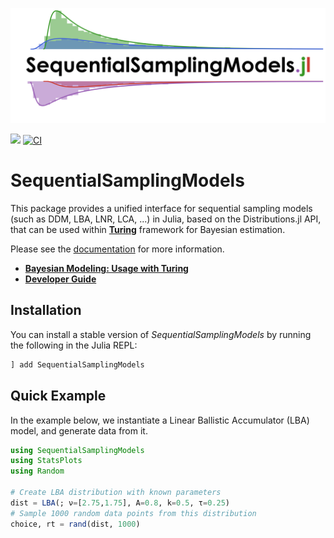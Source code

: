 [![](docs/logo/logo.png)](https://itsdfish.github.io/SequentialSamplingModels.jl/dev/)

[![](https://img.shields.io/badge/docs-latest-blue.svg)](https://itsdfish.github.io/SequentialSamplingModels.jl/dev/) [![CI](https://github.com/itsdfish/SequentialSamplingModels.jl/actions/workflows/CI.yml/badge.svg)](https://github.com/itsdfish/SequentialSamplingModels.jl/actions/workflows/CI.yml)

# SequentialSamplingModels

This package provides a unified interface for sequential sampling models (such as DDM, LBA, LNR, LCA, ...) in Julia, based on the Distributions.jl API, that can be used within [**Turing**](https://turing.ml/) framework for Bayesian estimation.

Please see the [documentation](https://itsdfish.github.io/SequentialSamplingModels.jl/dev/) for more information.

- [**Bayesian Modeling: Usage with Turing**](https://itsdfish.github.io/SequentialSamplingModels.jl/dev/turing/)
- [**Developer Guide**](https://itsdfish.github.io/SequentialSamplingModels.jl/dev/developer_guide/)

## Installation

You can install a stable version of *SequentialSamplingModels* by running the following in the Julia REPL:

```julia
] add SequentialSamplingModels
```

## Quick Example

In the example below, we instantiate a Linear Ballistic Accumulator (LBA) model, and generate data from it.

```julia
using SequentialSamplingModels
using StatsPlots
using Random

# Create LBA distribution with known parameters
dist = LBA(; ν=[2.75,1.75], A=0.8, k=0.5, τ=0.25)
# Sample 1000 random data points from this distribution
choice, rt = rand(dist, 1000)
```